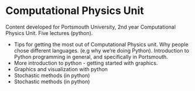 # Computational Physics Unit

Content developed for Portsmouth University, 2nd year Computational Physics Unit. Five lectures (python). 

* Tips for getting the most out of Computational Physics unit. Why people chose different languages. (e.g why we’re doing Python). Introduction to Python programming in general, and specifically in Portsmouth.
* More introduction to python - getting started with graphics.  
* Graphics and visualization with python
* Stochastic methods (in python)
* Stochastic methods (in python)
